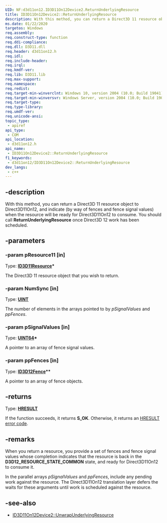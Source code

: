 ```yaml
---
UID: NF:d3d11on12.ID3D11On12Device2.ReturnUnderlyingResource
title: ID3D11On12Device2::ReturnUnderlyingResource
description: With this method, you can return a Direct3D 11 resource object to Direct3D11On12, and indicate when the resource will be ready to consume.
ms.date: 01/22/2020
targetos: Windows
req.assembly: 
req.construct-type: function
req.ddi-compliance: 
req.dll: D3D11.dll
req.header: d3d11on12.h
req.idl: 
req.include-header: 
req.irql: 
req.kmdf-ver: 
req.lib: D3D11.lib
req.max-support: 
req.namespace: 
req.redist: 
req.target-min-winverclnt: Windows 10, version 2004 (10.0; Build 19041)
req.target-min-winversvr: Windows Server, version 2004 (10.0; Build 19041)
req.target-type: 
req.type-library: 
req.umdf-ver: 
req.unicode-ansi: 
topic_type:
 - apiref
api_type:
 - COM
api_location:
 - d3d11on12.h
api_name:
 - ID3D11On12Device2::ReturnUnderlyingResource
f1_keywords:
 - d3d11on12/ID3D11On12Device2::ReturnUnderlyingResource
dev_langs:
 - c++
---
```


## -description
With this method, you can return a Direct3D 11 resource object to Direct3D11On12, and indicate (by way of fences and fence signal values) when the resource will be ready for Direct3D11On12 to consume. You should call **ReturnUnderlyingResource** once Direct3D 12 work has been scheduled.

## -parameters

### -param pResource11 [in]
Type: **[ID3D11Resource](/windows/win32/api/d3d11/nn-d3d11-id3d11resource)\***

The Direct3D 11 resource object that you wish to return.

### -param NumSync [in]
Type: **[UINT](/windows/win32/winprog/windows-data-types)**

The number of elements in the arrays pointed to by *pSignalValues* and *ppFences*.

### -param pSignalValues [in]
Type: **[UINT64](/windows/win32/winprog/windows-data-types)\***

A pointer to an array of fence signal values.

### -param ppFences [in]
Type: **[ID3D12Fence](/windows/win32/api/d3d12/nn-d3d12-id3d12fence)\*\***

A pointer to an array of fence objects.

## -returns
Type: **[HRESULT](/windows/desktop/com/structure-of-com-error-codes)**

If the function succeeds, it returns **S_OK**. Otherwise, it returns an [HRESULT](/windows/desktop/com/structure-of-com-error-codes) [error code](/windows/desktop/com/com-error-codes-10).

## -remarks
When you return a resource, you provide a set of fences and fence signal values whose completion indicates that the resource is back in the **D3D12_RESOURCE_STATE_COMMON** state, and ready for Direct3D11On12 to consume it.

In the parallel arrays *pSignalValues* and *ppFences*, include any pending work against the resource. The Direct3D11On12 translation layer defers the waits for these arguments until work is scheduled against the resource.

## -see-also
* [ID3D11On12Device2::UnwrapUnderlyingResource](nf-d3d11on12-id3d11on12device2-unwrapunderlyingresource.md)
